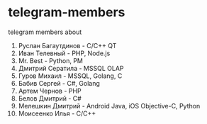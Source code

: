 # telegram-members
telegram members about

1. Руслан Багаутдинов - С/C++ QT   
2. Иван Телевный - PHP, Node.js    
3. Mr. Best - Python, PM   
4. Дмитрий Сератила - MSSQL OLAP   
5. Гуров Михаил - MSSQL, Golang, C   
6. Бабив Сергей - C#, Golang   
7. Артем Чернов - PHP    
8. Белов Дмитрий - C#    
9. Мелешкин Дмитрий - Android Java, iOS Objective-C, Python    
10. Моисеенко Илья - С/С++    
